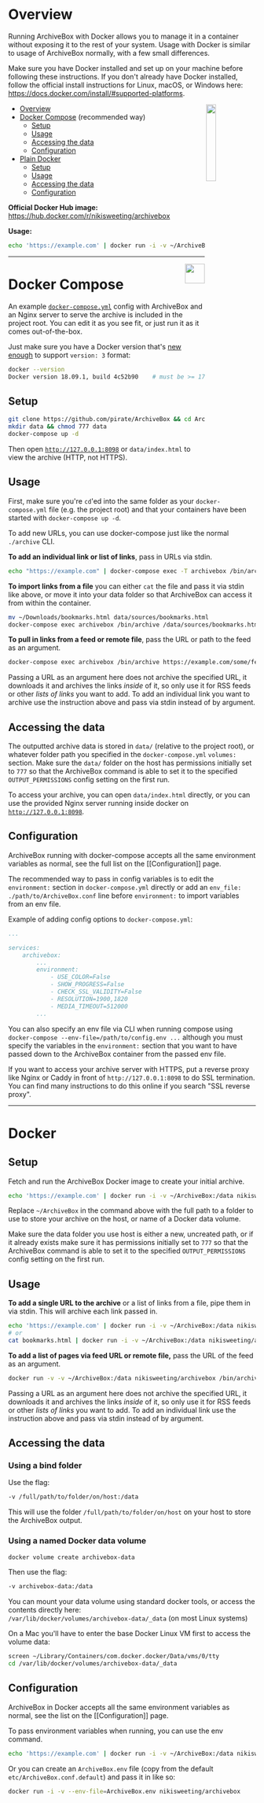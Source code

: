 # Overview

Running ArchiveBox with Docker allows you to manage it in a container without exposing it to the rest of your system.  Usage with Docker is similar to usage of ArchiveBox normally, with a few small differences.

Make sure you have Docker installed and set up on your machine before following these instructions.  If you don't already have Docker installed, follow the official install instructions for Linux, macOS, or Windows here: https://docs.docker.com/install/#supported-platforms.

<img src="https://i.imgur.com/qFAPRwC.png" width="20%" align="right"> 

- [Overview](#)
- [Docker Compose](#docker-compose) (recommended way)
  + [Setup](#setup)
  + [Usage](#usage)
  + [Accessing the data](#accessing-the-data)
  + [Configuration](#configuration)
- [Plain Docker](#docker)
  + [Setup](#setup-1)
  + [Usage](#usage-1)
  + [Accessing the data](#accessing-the-data-1)
  + [Configuration](#configuration-1)

**Official Docker Hub image:**  
https://hub.docker.com/r/nikisweeting/archivebox

**Usage:**
```bash
echo 'https://example.com' | docker run -i -v ~/ArchiveBox:/data nikisweeting/archivebox
```

---

<img src="https://i.imgur.com/knwOtky.png" height="40px" align="right">

# Docker Compose

An example [`docker-compose.yml`](https://github.com/pirate/ArchiveBox/blob/master/docker-compose.yml) config with ArchiveBox and an Nginx server to serve the archive is included in the project root.  You can edit it as you see fit, or just run it as it comes out-of-the-box.

Just make sure you have a Docker version that's [new enough](https://docs.docker.com/compose/compose-file/) to support `version: 3` format:
```bash
docker --version
Docker version 18.09.1, build 4c52b90    # must be >= 17.04.0
```

## Setup

```bash
git clone https://github.com/pirate/ArchiveBox && cd ArchiveBox
mkdir data && chmod 777 data
docker-compose up -d
```

Then open [`http://127.0.0.1:8098`](http://127.0.0.1:8098) or `data/index.html` to view the archive (HTTP, not HTTPS).

## Usage

First, make sure you're `cd`'ed into the same folder as your `docker-compose.yml` file (e.g. the project root) and that your containers have been started with `docker-compose up -d`.

To add new URLs, you can use docker-compose just like the normal `./archive` CLI.

**To add an individual link or list of links**, pass in URLs via stdin.
```bash
echo "https://example.com" | docker-compose exec -T archivebox /bin/archive
```

**To import links from a file** you can either `cat` the file and pass it via stdin like above, or move it into your data folder so that ArchiveBox can access it from within the container.
```bash
mv ~/Downloads/bookmarks.html data/sources/bookmarks.html
docker-compose exec archivebox /bin/archive /data/sources/bookmarks.html
```

**To pull in links from a feed or remote file**, pass the URL or path to the feed as an argument.
```bash
docker-compose exec archivebox /bin/archive https://example.com/some/feed.rss
```
Passing a URL as an argument here does not archive the specified URL, it downloads it and archives the links *inside* of it, so only use it for RSS feeds or other *lists of links* you want to add.  To add an individual link you want to archive use the instruction above and pass via stdin instead of by argument.

## Accessing the data

The outputted archive data is stored in `data/` (relative to the project root), or whatever folder path you specified in the `docker-compose.yml` `volumes:` section.  Make sure the `data/` folder on the host has permissions initially  set to `777` so that the ArchiveBox command is able to set it to the specified `OUTPUT_PERMISSIONS` config setting on the first run.

To access your archive, you can open `data/index.html` directly, or you can use the provided Nginx server running inside docker on [`http://127.0.0.1:8098`](http://127.0.0.1:8098).

## Configuration

ArchiveBox running with docker-compose accepts all the same environment variables as normal, see the full list on the [[Configuration]] page.

The recommended way to pass in config variables is to edit the `environment:` section in `docker-compose.yml` directly or add an `env_file: ./path/to/ArchiveBox.conf` line before `environment:` to import variables from an env file.

Example of adding config options to `docker-compose.yml`:
```yml
...

services:
    archivebox:
        ...
        environment:
            - USE_COLOR=False
            - SHOW_PROGRESS=False
            - CHECK_SSL_VALIDITY=False
            - RESOLUTION=1900,1820
            - MEDIA_TIMEOUT=512000
        ...
```

You can also specify an env file via CLI when running compose using `docker-compose --env-file=/path/to/config.env ...` although you must specify the variables in the `environment:` section that you want to have passed down to the ArchiveBox container from the passed env file.

If you want to access your archive server with HTTPS, put a reverse proxy like Nginx or Caddy in front of `http://127.0.0.1:8098` to do SSL termination.  You can find many instructions to do this online if you search "SSL reverse proxy".

---

# Docker

## Setup

Fetch and run the ArchiveBox Docker image to create your initial archive.
```bash
echo 'https://example.com' | docker run -i -v ~/ArchiveBox:/data nikisweeting/archivebox
```

Replace `~/ArchiveBox` in the command above with the full path to a folder to use to store your archive on the host, or name of a Docker data volume.

Make sure the data folder you use host is either a new, uncreated path, or if it already exists make sure it has permissions initially set to `777` so that the ArchiveBox command is able to set it to the specified `OUTPUT_PERMISSIONS` config setting on the first run.

## Usage

**To add a single URL to the archive** or a list of links from a file, pipe them in via stdin.  This will archive each link passed in.
```bash
echo 'https://example.com' | docker run -i -v ~/ArchiveBox:/data nikisweeting/archivebox
# or
cat bookmarks.html | docker run -i -v ~/ArchiveBox:/data nikisweeting/archivebox
```

**To add a list of pages via feed URL or remote file,** pass the URL of the feed as an argument.
```bash
docker run -v -v ~/ArchiveBox:/data nikisweeting/archivebox /bin/archive 'https://example.com/some/rss/feed.xml'
```
Passing a URL as an argument here does not archive the specified URL, it downloads it and archives the links *inside* of it, so only use it for RSS feeds or other *lists of links* you want to add.  To add an individual link use the instruction above and pass via stdin instead of by argument.

## Accessing the data

### Using a bind folder

Use the flag:
```bash
-v /full/path/to/folder/on/host:/data
```
This will use the folder `/full/path/to/folder/on/host` on your host to store the ArchiveBox output.

### Using a named Docker data volume 

```bash
docker volume create archivebox-data
```
Then use the flag:
```bash
-v archivebox-data:/data
```

You can mount your data volume using standard docker tools, or access the contents directly here:  
`/var/lib/docker/volumes/archivebox-data/_data` (on most Linux systems)

On a Mac you'll have to enter the base Docker Linux VM first to access the volume data:
```bash
screen ~/Library/Containers/com.docker.docker/Data/vms/0/tty
cd /var/lib/docker/volumes/archivebox-data/_data
```

## Configuration

ArchiveBox in Docker accepts all the same environment variables as normal, see the list on the [[Configuration]] page.

To pass environment variables when running, you can use the env command.
```bash
echo 'https://example.com' | docker run -i -v ~/ArchiveBox:/data nikisweeting/archivebox env FETCH_SCREENSHOT=False /bin/archive
```

Or you can create an `ArchiveBox.env` file (copy from the default `etc/ArchiveBox.conf.default`) and pass it in like so:
```bash
docker run -i -v --env-file=ArchiveBox.env nikisweeting/archivebox
```